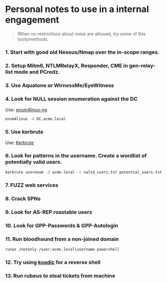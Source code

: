 # Personal notes to use in a internal engagement

> When no restrictions about noise are allowed, try some of this tools/methods.

### 1. Start with good old Nessus/Nmap over the in-scope ranges.

### 2. Setup Mitm6, NTLMRelayX, Responder, CME in gen-relay-list mode and PCredz.

### 3. Use Aquatone or WirnessMe/EyeWitness

### 4. Look for NULL session enumeration against the DC

Use: [enum4linux-ng](https://github.com/cddmp/enum4linux-ng)

```bash
enum4linux -A DC.acme.local
```

### 5. Use kerbrute

Use: [Kerbrute](https://github.com/ropnop/kerbrute)

### 6. Look for patterns in the username. Create a wordlist of potentially valid users.

```bash
kerbrute userenum -d acme.local -o valid_users.txt potential_users.txt
```

### 7. FUZZ web services

### 8. Crack SPNs

### 9. Look for AS-REP roastable users

### 10. Look for GPP-Passwords & GPP-Autologin

### 11. Run bloodhound from a non-joined domain

```bash
runas /netonly /user:acme.local\username powershell
```
### 12. Try using [koadic](https://github.com/fymore/koadic) for a reverse shell

### 13. Run rubeus to steal tickets from machine
